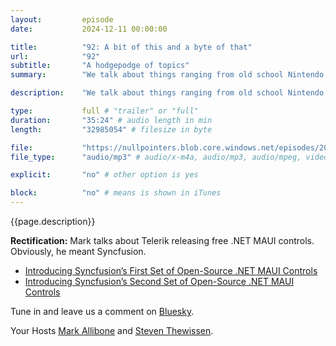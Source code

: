 ```yaml
---
layout:         episode
date: 			2024-12-11 00:00:00

title: 			"92: A bit of this and a byte of that"
url:        	"92"
subtitle: 		"A hodgepodge of topics"
summary: 		"We talk about things ranging from old school Nintendo music to Mark, as per usual, wanting to nuke his machine by installing updates way too soon."

description: 	"We talk about things ranging from old school Nintendo music to Mark, as per usual, wanting to nuke his machine by installing updates way too soon."

type:			full # "trailer" or "full"
duration: 		"35:24" # audio length in min
length: 		"32985054" # filesize in byte

file: 			"https://nullpointers.blob.core.windows.net/episodes/20241211_092.mp3"
file_type: 		"audio/mp3" # audio/x-m4a, audio/mp3, audio/mpeg, video/quicktime, video/mp4, video/x-m4v, application/pdf, and document/x-epub

explicit: 		"no" # other option is yes

block: 			"no" # means is shown in iTunes
---
```


{{page.description}}

**Rectification:** Mark talks about Telerik releasing free .NET MAUI controls. Obviously, he meant Syncfusion.

- [Introducing Syncfusion’s First Set of Open-Source .NET MAUI Controls](https://www.syncfusion.com/blogs/post/syncfusion-open-source-net-maui-controls-cross-platform)
- [Introducing Syncfusion’s Second Set of Open-Source .NET MAUI Controls](https://www.syncfusion.com/blogs/post/second-set-open-source-maui-controls)

Tune in and leave us a comment on [Bluesky](https://bsky.app/profile/nullpointers.io).

Your Hosts [Mark Allibone](https://bsky.app/profile/mallibone.com) and [Steven Thewissen](https://bsky.app/profile/thewissen.io).

 

